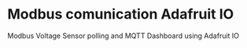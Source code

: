 # Modbus comunication Adafruit IO
 Modbus Voltage Sensor polling and MQTT Dashboard using Adafruit IO
